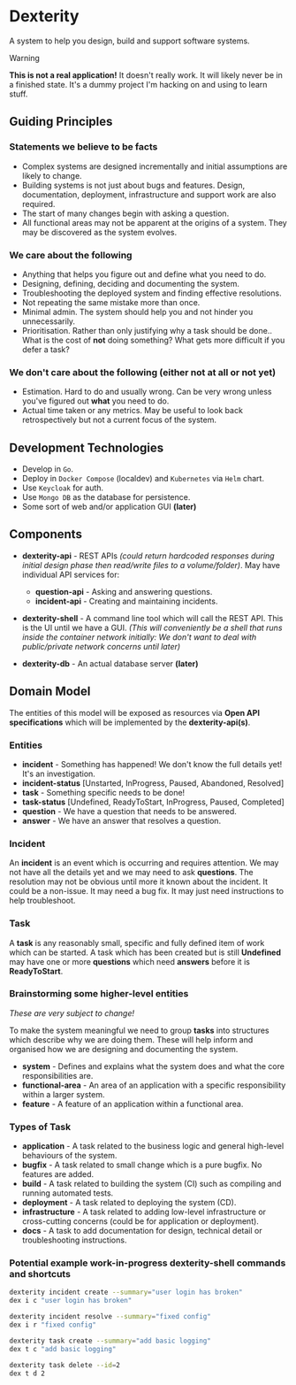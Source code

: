 # Dexterity

A system to help you design, build and support software systems.

> [!WARNING]
> **This is not a real application!** It doesn't really work. It will likely
> never be in a finished state. It's a dummy project I'm hacking on
> and using to learn stuff.

## Guiding Principles

### Statements we believe to be facts

- Complex systems are designed incrementally and initial assumptions are likely to change.
- Building systems is not just about bugs and features. Design, documentation, deployment, infrastructure and support work are also required.
- The start of many changes begin with asking a question.
- All functional areas may not be apparent at the origins of a system. They may be discovered as the system evolves.

### We care about the following

- Anything that helps you figure out and define what you need to do.
- Designing, defining, deciding and documenting the system.
- Troubleshooting the deployed system and finding effective resolutions.
- Not repeating the same mistake more than once.
- Minimal admin. The system should help you and not hinder you unnecessarily.
- Prioritisation. Rather than only justifying why a task should be done.. What is the cost of **not** doing something? What gets more difficult if you defer a task?

### We don't care about the following (either not at all or not yet)

- Estimation. Hard to do and usually wrong. Can be very wrong unless you've figured out **what** you need to do.
- Actual time taken or any metrics. May be useful to look back retrospectively but not a current focus of the system.

## Development Technologies

- Develop in `Go`.
- Deploy in `Docker Compose` (localdev) and `Kubernetes` via `Helm` chart.
- Use `Keycloak` for auth.
- Use `Mongo DB` as the database for persistence.
- Some sort of web and/or application GUI **(later)**

## Components

- **dexterity-api** - REST APIs *(could return hardcoded responses during initial design phase then read/write files to a volume/folder)*. May have
individual API services for:
  - **question-api** - Asking and answering questions.
  - **incident-api** - Creating and maintaining incidents.

- **dexterity-shell** - A command line tool which will call the REST API. This is the UI until we have a GUI.
*(This will conveniently be a shell that runs inside the container network initially: We don't want to deal with public/private network concerns until later)*

- **dexterity-db** - An actual database server **(later)**

## Domain Model

The entities of this model will be exposed as resources via **Open API specifications** which will be implemented by the **dexterity-api(s)**.

### Entities

- **incident** - Something has happened! We don't know the full details yet! It's an investigation.
- **incident-status** [Unstarted, InProgress, Paused, Abandoned, Resolved]
- **task** - Something specific needs to be done!
- **task-status** [Undefined, ReadyToStart, InProgress, Paused, Completed]
- **question** - We have a question that needs to be answered.
- **answer** - We have an answer that resolves a question.

### Incident

An **incident** is an event which is occurring and requires attention. We may not have all the details yet and we may need to ask **questions**.
The resolution may not be obvious until more it known about the incident. It could be a non-issue. It may need a bug fix. It may just need instructions
to help troubleshoot.

### Task

A **task** is any reasonably small, specific and fully defined item of work which can be started. A task which has been created but is still
**Undefined** may have one or more **questions** which need **answers** before it is **ReadyToStart**.

### Brainstorming some higher-level entities

*These are very subject to change!*

To make the system meaningful we need to group **tasks** into structures which describe why we are doing them. These will help inform
and organised how we are designing and documenting the system.

- **system** - Defines and explains what the system does and what the core responsibilities are.
- **functional-area** - An area of an application with a specific responsibility within a larger system.
- **feature** - A feature of an application within a functional area.

### Types of Task

- **application** - A task related to the business logic and general high-level behaviours of the system.
- **bugfix** - A task related to small change which is a pure bugfix. No features are added.
- **build** - A task related to building the system (CI) such as compiling and running automated tests.
- **deployment** - A task related to deploying the system (CD).
- **infrastructure** - A task related to adding low-level infrastructure or cross-cutting concerns (could be for application or deployment).
- **docs** - A task to add documentation for design, technical detail or troubleshooting instructions.

### Potential example work-in-progress **dexterity-shell** commands and shortcuts

```sh
dexterity incident create --summary="user login has broken"
dex i c "user login has broken"

dexterity incident resolve --summary="fixed config"
dex i r "fixed config"

dexterity task create --summary="add basic logging"
dex t c "add basic logging"

dexterity task delete --id=2
dex t d 2
```
